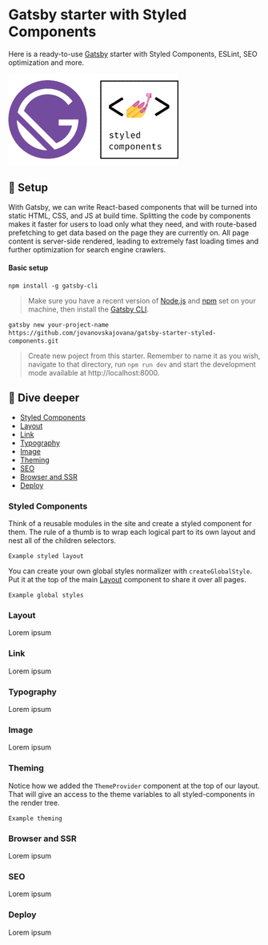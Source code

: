 # Gatsby starter with Styled Components

Here is a ready-to-use [Gatsby](https://www.gatsbyjs.com/) starter with Styled Components, ESLint, SEO optimization and more.

<img src='./src/assets/images/logo-gatsby-styled-components.png' width='340'>

## 🚀 Setup

With Gatsby, we can write React-based components that will be turned into static HTML, CSS, and JS at build time. Splitting the code by components makes it faster for users to load only what they need, and with route-based prefetching to get data based on the page they are currently on. All page content is server-side rendered, leading to extremely fast loading times and further optimization for search engine crawlers.

#### Basic setup

```
npm install -g gatsby-cli
```

> Make sure you have a recent version of [Node.js](https://nodejs.org/en/) and [npm](https://www.npmjs.com/) set on your machine, then install the [Gatsby CLI](https://www.gatsbyjs.com/tutorial/part-zero/#using-the-gatsby-cli).

```
gatsby new your-project-name https://github.com/jovanovskajovana/gatsby-starter-styled-components.git
```

> Create new poject from this starter. Remember to name it as you wish, navigate to that directory, run `npm run dev` and start the development mode available at http://localhost:8000.

## 🧐 Dive deeper

- [Styled Components](#styled-components)
- [Layout](#layout)
- [Link](#link)
- [Typography](#typography)
- [Image](#image)
- [Theming](#theming)
- [SEO](#seo)
- [Browser and SSR](#wrapPageElement)
- [Deploy](#deploy)

### Styled Components

Think of a reusable modules in the site and create a styled component for them. The rule of a thumb is to wrap each logical part to its own layout and nest all of the children selectors.

```
Example styled layout
```

You can create your own global styles normalizer with `createGlobalStyle`. Put it at the top of the main [Layout](#layout) component to share it over all pages.

```
Example global styles
```

### Layout

Lorem ipsum

### Link

Lorem ipsum

### Typography

Lorem ipsum

### Image

Lorem ipsum

### Theming

Notice how we added the `ThemeProvider` component at the top of our layout. That will give an access to the theme variables to all styled-components in the render tree.

```
Example theming
```

### Browser and SSR

Lorem ipsum

### SEO

Lorem ipsum

### Deploy

Lorem ipsum
